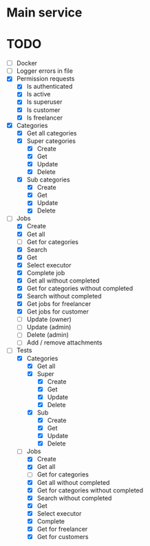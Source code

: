 # Main service

# TODO
- [ ] Docker
- [ ] Logger errors in file
- [x] Permission requests
  - [x] Is authenticated
  - [x] Is active
  - [x] Is superuser
  - [x] Is customer
  - [x] Is freelancer
- [x] Categories
  - [x] Get all categories
  - [x] Super categories
    - [x] Create
    - [x] Get
    - [x] Update
    - [x] Delete
  - [x] Sub categories
    - [x] Create
    - [x] Get
    - [x] Update
    - [x] Delete
- [ ] Jobs
  - [x] Create
  - [x] Get all
  - [ ] Get for categories
  - [x] Search
  - [x] Get
  - [x] Select executor
  - [x] Complete job
  - [x] Get all without completed
  - [x] Get for categories without completed
  - [x] Search without completed
  - [x] Get jobs for freelancer
  - [x] Get jobs for customer
  - [ ] Update (owner)
  - [ ] Update (admin)
  - [ ] Delete (admin)
  - [ ] Add / remove attachments
- [ ] Tests
  - [x] Categories
    - [x] Get all
    - [x] Super
      - [x] Create
      - [x] Get
      - [x] Update
      - [x] Delete
    - [x] Sub
      - [x] Create
      - [x] Get
      - [x] Update
      - [x] Delete
  - [ ] Jobs
    - [x] Create
    - [x] Get all
    - [ ] Get for categories
    - [x] Get all without completed
    - [x] Get for categories without completed
    - [x] Search without completed
    - [x] Get
    - [x] Select executor
    - [x] Complete
    - [x] Get for freelancer
    - [x] Get for customers
